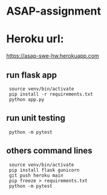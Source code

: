# ASAP-assignment

# Heroku url:
https://asap-swe-hw.herokuapp.com

## run flask app

```
 source venv/bin/activate
 pip install -r requirements.txt
 python app.py
```

## run unit testing

```
 python -m pytest
```

## others command lines

```
 source venv/bin/activate
 pip install flask gunicorn
 git push heroku main
 pip freeze > requirements.txt
 python -m pytest
```
